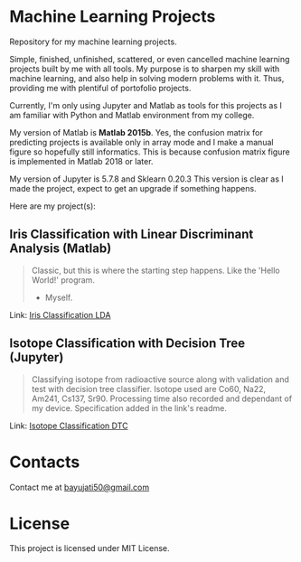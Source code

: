 # Machine Learning Projects
Repository for my machine learning projects.

Simple, finished, unfinished, scattered, or even cancelled machine learning projects built by me with all tools. My purpose is to sharpen my skill with machine learning, and also help in solving modern problems with it. Thus, providing me with plentiful of portofolio projects.

Currently, I'm only using Jupyter and Matlab as tools for this projects as I am familiar with Python and Matlab environment from my college.

My version of Matlab is **Matlab 2015b**. Yes, the confusion matrix for predicting projects is available only in array mode and I make a manual figure so hopefully still informatics. This is because confusion matrix figure is implemented in Matlab 2018 or later.

My version of Jupyter is 5.7.8 and Sklearn 0.20.3
This version is clear as I made the project, expect to get an upgrade if something happens.

Here are my project(s):
## Iris Classification with Linear Discriminant Analysis (Matlab)
> Classic, but this is where the starting step happens. Like the 'Hello World!' program.
> - Myself.

Link: [Iris Classification LDA](https://github.com/FrixellScriptWorks/ML_Projects/tree/main/Matlab/Iris%20Classification%20LDA)

## Isotope Classification with Decision Tree (Jupyter)
> Classifying isotope from radioactive source along with validation and test with decision tree classifier. Isotope used are Co60, Na22, Am241, Cs137, Sr90. Processing time also recorded and dependant of my device. Specification added in the link's readme.

Link: [Isotope Classification DTC](https://github.com/FrixellScriptWorks/ML_Projects/tree/main/Jupyter/Gamma%20Spectrum%20Classification%20DTC)

# Contacts
Contact me at bayujati50@gmail.com

# License

This project is licensed under MIT License.

